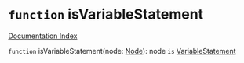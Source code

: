 # `function` isVariableStatement

[Documentation Index](../README.md)

`function` isVariableStatement(node: [Node](../interface.Node/README.md)): node `is` [VariableStatement](../interface.VariableStatement/README.md)


